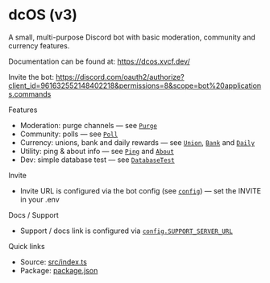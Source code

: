 # dcOS (v3)

A small, multi-purpose Discord bot with basic moderation, community and currency features.

Documentation can be found at: https://dcos.xvcf.dev/

Invite the bot: https://discord.com/oauth2/authorize?client_id=961632552148402218&permissions=8&scope=bot%20applications.commands

Features

-   Moderation: purge channels — see [`Purge`](src/commands/Moderation/Purge.ts)
-   Community: polls — see [`Poll`](src/commands/Community/Poll.ts)
-   Currency: unions, bank and daily rewards — see [`Union`](src/commands/Currency/Union.ts), [`Bank`](src/commands/Currency/Bank.ts) and [`Daily`](src/commands/Currency/Daily.ts)
-   Utility: ping & about info — see [`Ping`](src/commands/General/Ping.ts) and [`About`](src/commands/General/About.ts)
-   Dev: simple database test — see [`DatabaseTest`](src/commands/Other/DatabaseTest.ts)

Invite

-   Invite URL is configured via the bot config (see [`config`](src/index.ts)) — set the INVITE in your .env

Docs / Support

-   Support / docs link is configured via [`config.SUPPORT_SERVER_URL`](src/index.ts)

Quick links

-   Source: [src/index.ts](src/index.ts)
-   Package: [package.json](package.json)
